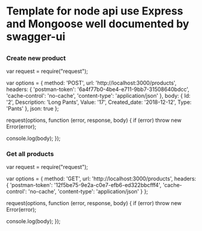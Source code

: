 
# Template for node api use Express and Mongoose well documented by swagger-ui

## 

### Create new product

var request = require("request");

var options = { method: 'POST',
  url: 'http://localhost:3000/products',
  headers: 
   { 'postman-token': '6a4f77b0-4be4-e711-9bb7-31508640bdcc',
     'cache-control': 'no-cache',
     'content-type': 'application/json' },
  body: 
   { Id: '2',
     Description: 'Long Pants',
     Value: '17',
     Created_date: '2018-12-12',
     Type: 'Pants' },
  json: true };

request(options, function (error, response, body) {
  if (error) throw new Error(error);

  console.log(body);
});

### Get all products

var request = require("request");

var options = { method: 'GET',
  url: 'http://localhost:3000/products',
  headers: 
   { 'postman-token': '12f5be75-9e2a-c0e7-efb6-ed322bbcfff4',
     'cache-control': 'no-cache',
     'content-type': 'application/json' } };

request(options, function (error, response, body) {
  if (error) throw new Error(error);

  console.log(body);
});
